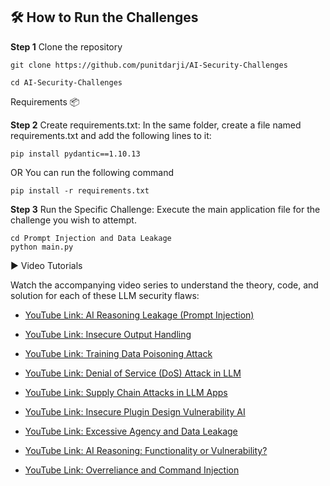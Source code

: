 ## 🛠️ How to Run the Challenges

**Step 1** Clone the repository
```
git clone https://github.com/punitdarji/AI-Security-Challenges
```
```
cd AI-Security-Challenges
```

Requirements 📦

**Step 2** Create requirements.txt: In the same folder, create a file named requirements.txt and add the following lines to it:
```
pip install pydantic==1.10.13
```
OR You can run the following command
```
pip install -r requirements.txt
```

**Step 3** Run the Specific Challenge: Execute the main application file for the challenge you wish to attempt.

```
cd Prompt Injection and Data Leakage
python main.py
```

▶️ Video Tutorials

Watch the accompanying video series to understand the theory, code, and solution for each of these LLM security flaws:

- [YouTube Link: AI Reasoning Leakage (Prompt Injection)](https://youtu.be/Q3h10iq_KLo)

- [YouTube Link: Insecure Output Handling](https://youtu.be/uVHTruIjUSI)

- [YouTube Link: Training Data Poisoning Attack](https://youtu.be/NF4S1WbatzY)

- [YouTube Link: Denial of Service (DoS) Attack in LLM](https://youtu.be/hZnqThW41RU)

- [YouTube Link: Supply Chain Attacks in LLM Apps](https://youtu.be/S32mxhRIvbk)

- [YouTube Link: Insecure Plugin Design Vulnerability AI](https://youtu.be/oPqbGSugg-U)

- [YouTube Link: Excessive Agency and Data Leakage](https://youtu.be/oU7HsnKRemc)

- [YouTube Link: AI Reasoning: Functionality or Vulnerability?](https://youtu.be/jcOPUsfUYZY)

- [YouTube Link: Overreliance and Command Injection]()

